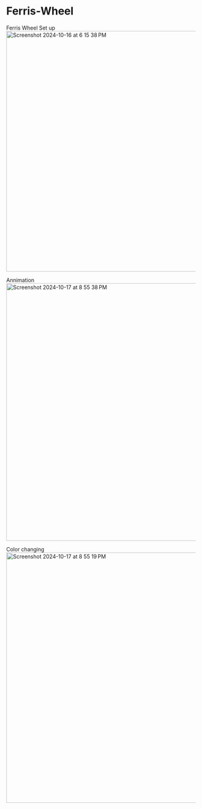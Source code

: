 # Ferris-Wheel

Ferris Wheel Set up
<img width="638" alt="Screenshot 2024-10-16 at 6 15 38 PM" src="https://github.com/user-attachments/assets/86497a99-dfd3-4ed1-afa7-a4789cd7e06b">

Annimation
<img width="683" alt="Screenshot 2024-10-17 at 8 55 38 PM" src="https://github.com/user-attachments/assets/47ab7d5c-dd42-4744-8784-8b5864acd643">

Color changing
<img width="664" alt="Screenshot 2024-10-17 at 8 55 19 PM" src="https://github.com/user-attachments/assets/e09439d2-8f6b-4a93-8fe5-edac1a8c6d3e">
